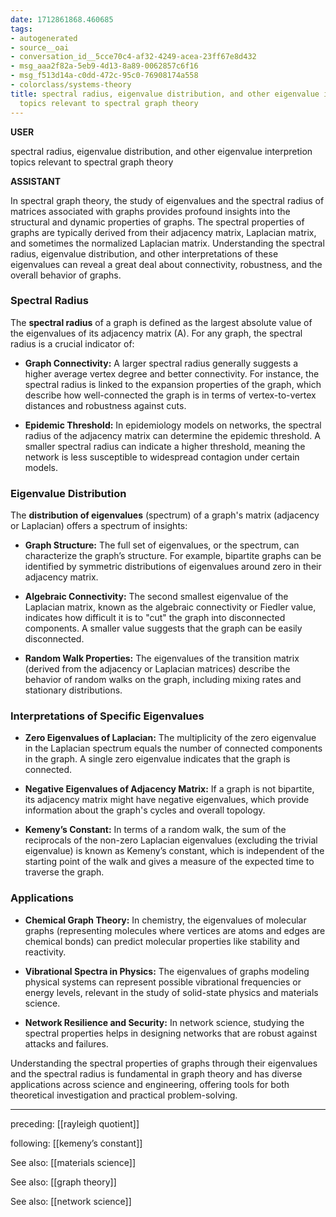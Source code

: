 ```yaml
---
date: 1712861868.460685
tags:
- autogenerated
- source__oai
- conversation_id__5cce70c4-af32-4249-acea-23ff67e8d432
- msg_aaa2f82a-5eb9-4d13-8a89-0062857c6f16
- msg_f513d14a-c0dd-472c-95c0-76908174a558
- colorclass/systems-theory
title: spectral radius, eigenvalue distribution, and other eigenvalue interpretion
  topics relevant to spectral graph theory
---
```


**USER**

spectral radius, eigenvalue distribution, and other eigenvalue interpretion topics relevant to spectral graph theory


**ASSISTANT**

In spectral graph theory, the study of eigenvalues and the spectral radius of matrices associated with graphs provides profound insights into the structural and dynamic properties of graphs. The spectral properties of graphs are typically derived from their adjacency matrix, Laplacian matrix, and sometimes the normalized Laplacian matrix. Understanding the spectral radius, eigenvalue distribution, and other interpretations of these eigenvalues can reveal a great deal about connectivity, robustness, and the overall behavior of graphs.

### Spectral Radius

The **spectral radius** of a graph is defined as the largest absolute value of the eigenvalues of its adjacency matrix \(A\). For any graph, the spectral radius is a crucial indicator of:

- **Graph Connectivity:** A larger spectral radius generally suggests a higher average vertex degree and better connectivity. For instance, the spectral radius is linked to the expansion properties of the graph, which describe how well-connected the graph is in terms of vertex-to-vertex distances and robustness against cuts.
  
- **Epidemic Threshold:** In epidemiology models on networks, the spectral radius of the adjacency matrix can determine the epidemic threshold. A smaller spectral radius can indicate a higher threshold, meaning the network is less susceptible to widespread contagion under certain models.

### Eigenvalue Distribution

The **distribution of eigenvalues** (spectrum) of a graph's matrix (adjacency or Laplacian) offers a spectrum of insights:

- **Graph Structure:** The full set of eigenvalues, or the spectrum, can characterize the graph’s structure. For example, bipartite graphs can be identified by symmetric distributions of eigenvalues around zero in their adjacency matrix.
  
- **Algebraic Connectivity:** The second smallest eigenvalue of the Laplacian matrix, known as the algebraic connectivity or Fiedler value, indicates how difficult it is to "cut" the graph into disconnected components. A smaller value suggests that the graph can be easily disconnected.
  
- **Random Walk Properties:** The eigenvalues of the transition matrix (derived from the adjacency or Laplacian matrices) describe the behavior of random walks on the graph, including mixing rates and stationary distributions.

### Interpretations of Specific Eigenvalues

- **Zero Eigenvalues of Laplacian:** The multiplicity of the zero eigenvalue in the Laplacian spectrum equals the number of connected components in the graph. A single zero eigenvalue indicates that the graph is connected.

- **Negative Eigenvalues of Adjacency Matrix:** If a graph is not bipartite, its adjacency matrix might have negative eigenvalues, which provide information about the graph's cycles and overall topology.

- **Kemeny’s Constant:** In terms of a random walk, the sum of the reciprocals of the non-zero Laplacian eigenvalues (excluding the trivial eigenvalue) is known as Kemeny’s constant, which is independent of the starting point of the walk and gives a measure of the expected time to traverse the graph.

### Applications

- **Chemical Graph Theory:** In chemistry, the eigenvalues of molecular graphs (representing molecules where vertices are atoms and edges are chemical bonds) can predict molecular properties like stability and reactivity.
  
- **Vibrational Spectra in Physics:** The eigenvalues of graphs modeling physical systems can represent possible vibrational frequencies or energy levels, relevant in the study of solid-state physics and materials science.

- **Network Resilience and Security:** In network science, studying the spectral properties helps in designing networks that are robust against attacks and failures.

Understanding the spectral properties of graphs through their eigenvalues and the spectral radius is fundamental in graph theory and has diverse applications across science and engineering, offering tools for both theoretical investigation and practical problem-solving.


---

preceding: [[rayleigh quotient]]  


following: [[kemeny’s constant]]

See also: [[materials science]]


See also: [[graph theory]]


See also: [[network science]]
